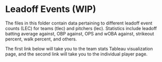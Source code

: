 # Leadoff Events (WIP)

The files in this folder contain data pertaining to different leadoff event counts (LEC) for teams (tlec) and pitchers (lec). Statistics include leadoff batting average against, OBP against, OPS and wOBA against, strikeout percent, walk percent, and others.

The first link below will take you to the team stats Tableau visualization page, and the second link will take you to the individual player page.
